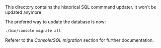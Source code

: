 
This directory contains the historical SQL commmand updater.
It won't be updated anymore

The prefered way to update the database is now:


```bash
./bin/console migrate all
```

Referer to the *Console/SQL migration* section for further documentation.


